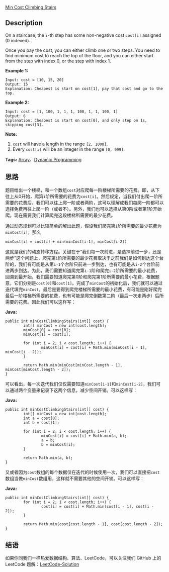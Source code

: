 [Min Cost Climbing Stairs][title]

## Description

On a staircase, the `i`-th step has some non-negative cost `cost[i]` assigned (0 indexed).

Once you pay the cost, you can either climb one or two steps. You need to find minimum cost to reach the top of the floor, and you can either start from the step with index 0, or the step with index 1.

**Example 1:**

```
Input: cost = [10, 15, 20]
Output: 15
Explanation: Cheapest is start on cost[1], pay that cost and go to the top.
```

**Example 2:**

```
Input: cost = [1, 100, 1, 1, 1, 100, 1, 1, 100, 1]
Output: 6
Explanation: Cheapest is start on cost[0], and only step on 1s, skipping cost[3].
```

**Note:**

1. `cost` will have a length in the range `[2, 1000]`.
2. Every `cost[i]` will be an integer in the range `[0, 999]`.

**Tags:** [Array](https://leetcode.com/tag/array/)、[Dynamic Programming](https://leetcode.com/tag/dynamic-programming/)


## 思路

题目给出一个楼梯，和一个数组`cost`对应爬每一阶楼梯所需要的花费。即，从下往上从0开始，爬第`i`阶所需要的花费为`cost[i]`。然后规定，当我们付出爬一阶所需要的花费后，我们可以往上爬一阶或者两阶，这可以理解成我们每爬一阶都可以选择免费再往上爬一阶（或者不）。另外，我们也可以选择从第0阶或者第1阶开始爬。现在需要我们计算爬完这段楼梯所需要的最少花费。

通过动态规划可以比较简单的解出此题，假设我们爬完第`i`阶所需要的最少花费为`minCost[i]`，那么

```
minCost[i] = cost[i] + min(minCost[i-1], minCost[i-2])
```

这就是我们的动态转移方程。关键在于“我们每一次前进，是选择前进一步，还是两步”这个问题上，爬完第`i`阶所需要的最少花费取决于之前我们是如何到达这个台阶的，我们有可能是从第`i-1`个台阶只前进一步到达，也有可能是从`i-2`个台阶前进两步到达。为此，我们需要知道爬完第`i-1`阶和爬完`i-2`阶所需要的最小花费，回溯到最开始，我们需要知道爬完第0阶和爬完第1阶所需要的最小花费，根据题意，它们分别是`cost[0]`和`cost[1]`。完成了`minCost`的初始化后，我们就可以通过迭代填完`minCost`。最后是要得到爬完楼梯所需要的最小花费，有可能是刚好爬完最后一阶楼梯所需要的花费，也有可能是爬完倒数第二阶（最后一次走两步）后所需要的花费。因此我们可以这样写：

**Java:**

```
public int minCostClimbingStairs(int[] cost) {
        int[] minCost = new int[cost.length];
        minCost[0] = cost[0];
        minCost[1] = cost[1];

        for (int i = 2; i < cost.length; i++) {
                minCost[i] = cost[i] + Math.min(minCost[i - 1], minCost[i - 2]);
        }

        return Math.min(minCost[minCost.length - 1], minCost[minCost.length - 2]);
}
```

可以看出，每一次迭代我们仅仅需要知道`minCost[i-1]`和`minCost[i-2]`，我们可以通过两个变量来记录下这两个信息，减少空间开销。可以这样写：

**Java:**

```
public int minCostClimbingStairs(int[] cost) {
        int[] minCost = new int[cost.length];
        int a = cost[0];
        int b = cost[1];

        for (int i = 2; i < cost.length; i++) {
                minCost[i] = cost[i] + Math.min(a, b);
                a = b;
                b = minCost[i];
        }

        return Math.min(a, b);
}
```

又或者因为`cost`数组的每个数据仅在迭代的时候使用一次，我们可以直接把`cost`数组当做`minCost`数组用，这样就不需要其他的空间开销。可以这样写：

**Java:**

```
public int minCostClimbingStairs(int[] cost) {
        for (int i = 2; i < cost.length; i++) {
                cost[i] = cost[i] + Math.min(cost[i - 1], cost[i - 2]);
        }

        return Math.min(cost[cost.length - 1], cost[cost.length - 2]);
}
```

## 结语

如果你同我们一样热爱数据结构、算法、LeetCode，可以关注我们 GitHub 上的 LeetCode 题解：[LeetCode-Solution][ls]

[title]: https://leetcode.com/problems/min-cost-climbing-stairs/description/
[ls]: https://github.com/RichCodersAndMe/LeetCode-Solution